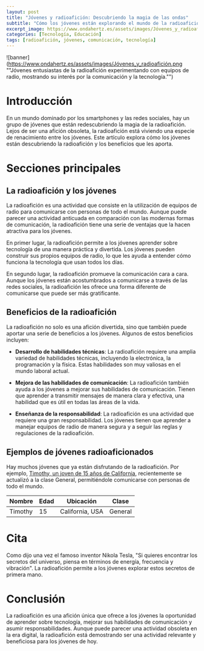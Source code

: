 ```yaml
---
layout: post
title: "Jóvenes y radioafición: Descubriendo la magia de las ondas"
subtitle: "Cómo los jóvenes están explorando el mundo de la radioafición y beneficiándose de esta increíble aventura tecnológica."
excerpt_image: https://www.ondahertz.es/assets/images/Jóvenes_y_radioafición.png
categories: [Tecnología, Educación]
tags: [radioafición, jóvenes, comunicación, tecnología]
---
```


![banner](https://www.ondahertz.es/assets/images/Jóvenes_y_radioafición.png ""Jóvenes entusiastas de la radioafición experimentando con equipos de radio, mostrando su interés por la comunicación y la tecnología."")

# Introducción

En un mundo dominado por los smartphones y las redes sociales, hay un grupo de jóvenes que están redescubriendo la magia de la radioafición. Lejos de ser una afición obsoleta, la radioafición está viviendo una especie de renacimiento entre los jóvenes. Este artículo explora cómo los jóvenes están descubriendo la radioafición y los beneficios que les aporta.

# Secciones principales

## La radioafición y los jóvenes

La radioafición es una actividad que consiste en la utilización de equipos de radio para comunicarse con personas de todo el mundo. Aunque puede parecer una actividad anticuada en comparación con las modernas formas de comunicación, la radioafición tiene una serie de ventajas que la hacen atractiva para los jóvenes.

En primer lugar, la radioafición permite a los jóvenes aprender sobre tecnología de una manera práctica y divertida. Los jóvenes pueden construir sus propios equipos de radio, lo que les ayuda a entender cómo funciona la tecnología que usan todos los días.

En segundo lugar, la radioafición promueve la comunicación cara a cara. Aunque los jóvenes están acostumbrados a comunicarse a través de las redes sociales, la radioafición les ofrece una forma diferente de comunicarse que puede ser más gratificante.

## Beneficios de la radioafición

La radioafición no solo es una afición divertida, sino que también puede aportar una serie de beneficios a los jóvenes. Algunos de estos beneficios incluyen:

- **Desarrollo de habilidades técnicas**: La radioafición requiere una amplia variedad de habilidades técnicas, incluyendo la electrónica, la programación y la física. Estas habilidades son muy valiosas en el mundo laboral actual.

- **Mejora de las habilidades de comunicación**: La radioafición también ayuda a los jóvenes a mejorar sus habilidades de comunicación. Tienen que aprender a transmitir mensajes de manera clara y efectiva, una habilidad que es útil en todas las áreas de la vida.

- **Enseñanza de la responsabilidad**: La radioafición es una actividad que requiere una gran responsabilidad. Los jóvenes tienen que aprender a manejar equipos de radio de manera segura y a seguir las reglas y regulaciones de la radioafición.

## Ejemplos de jóvenes radioaficionados

Hay muchos jóvenes que ya están disfrutando de la radioafición. Por ejemplo, [Timothy, un joven de 15 años de California](https://www.arrl.org/news/15-year-old-radio-amateur-upgraded-to-general-class), recientemente se actualizó a la clase General, permitiéndole comunicarse con personas de todo el mundo.

| Nombre | Edad | Ubicación | Clase |
| -------| ---- | --------- | ------|
| Timothy | 15 | California, USA | General |

# Cita

Como dijo una vez el famoso inventor Nikola Tesla, "Si quieres encontrar los secretos del universo, piensa en términos de energía, frecuencia y vibración". La radioafición permite a los jóvenes explorar estos secretos de primera mano.

# Conclusión

La radioafición es una afición única que ofrece a los jóvenes la oportunidad de aprender sobre tecnología, mejorar sus habilidades de comunicación y asumir responsabilidades. Aunque puede parecer una actividad obsoleta en la era digital, la radioafición está demostrando ser una actividad relevante y beneficiosa para los jóvenes de hoy.